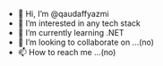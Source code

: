 - 👋 Hi, I’m @qaudaffyazmi
- 👀 I’m interested in any tech stack
- 🌱 I’m currently learning .NET
- 💞️ I’m looking to collaborate on ...(no)
- 📫 How to reach me ...(no)

<!---
qaudaffyazmi/qaudaffyazmi is a ✨ special ✨ repository because its `README.md` (this file) appears on your GitHub profile.
You can click the Preview link to take a look at your changes.
--->
